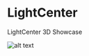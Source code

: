 # LightCenter
LightCenter 3D Showcase

![alt text](https://rawgit.com/marffinn/LightCenter/master/2017-07-10%2015_16_07-SpotLight.png)
